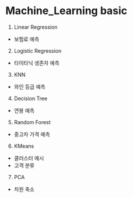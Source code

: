 # Machine_Learning basic
1. Linear Regression
- 보험료 예측
2. Logistic Regression
- 타이타닉 생존자 예측
3. KNN
- 와인 등급 예측
4. Decision Tree
- 연봉 예측
5. Random Forest
- 중고차 가격 예측
6. KMeans
- 클러스터 예시
- 고객 분류
7. PCA
- 차원 축소
